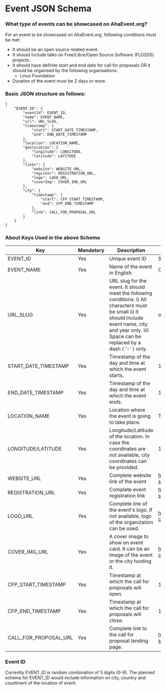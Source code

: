 # Event JSON Schema

### What type of events can be showcased on AhaEvent.org?

For an event to be showcased on AhaEvent.org, following conditions must be met:
- It should be an open source related event.
- It should include talks on Free/Libre/Open Source Software (FLOSSS) projects.
- It should have definite start and end date for call for proposals OR it should be organised by the following organisations:
    - Linux Foundation
- Duration of the event must be 2 days or more.


### Basic JSON structure as follows:

```
{
    "EVENT_ID": {
        "eventId": EVENT_ID,
        "name": EVENT_NAME,
        "url": URL_SLUG,
        "timestamp": {
            "start": START_DATE_TIMESTAMP,
            "end": END_DATE_TIMESTAMP
        },
        "location": LOCATION_NAME,
        "geolocation": {
            "longitude": LONGITUDE,
            "latitude": LATITUDE
        },
        "links": {
            "website": WEBSITE_URL,
            "register": REGISTRATION_URL,
            "logo": LOGO_URL,
            "coverImg": COVER_IMG_URL
        },
        "cfp": {
            "timestamp": {
                "start": CFP_START_TIMESTAMP,
                "end": CFP_END_TIMESTAMP
            },
            "link": CALL_FOR_PROPOSAL_URL
        }
    }
}
```

### About Keys Used in the above Schema

| Key                   | Mandatory | Description | Example |
|-----------------------|-----------|-------------|---------|
| EVENT_ID              | Yes       | Unique event ID | See Below |
| EVENT_NAME            | Yes       | Name of the event in English | Open Source Summit 2018                                                                  |
| URL_SLUG              | Yes       | URL slug for the event. It should meet the following conditions: i) All characters must be small ii) It should include event name, city and year only. iii) Space can be replaced by a dash ( '-' ) only. | open-source-summit-tokyo-2018 |
| START_DATE_TIMESTAMP  | Yes       | Timestamp of the day and time at which the event starts.| 1529433000000 for 20th June 2018 |
| END_DATE_TIMESTAMP    | Yes       | Timestamp of the day and time at which the event ends.| 1529433000000 for 20th June 2018 |
| LOCATION_NAME         | Yes       | Location where the event is going to take place.| Tokyo Conference Center Ariake, Tokyo, Japan |
| LONGITUDE/LATITUDE    | Yes       | Longitude/Latitude of the location. In case the coordinates are not available, city coordinates can be provided.| 139.6917 / 35.6895 |
| WEBSITE_URL           | Yes       | Complete website link of the event| https://events.linuxfoundation.org/events/open-source-summit-japan-2018/ |
| REGISTRATION_URL      | Yes       | Complete event registration link| https://events.linuxfoundation.org/events/open-source-summit-japan-2018/attend/register/ |
| LOGO_URL              | Yes       | Complete link of the event's logo. If not available, logo of the organization can be used. | https://events.linuxfoundation.org/wp-content/uploads/2017/11/logo_ossummit_jp.png |
| COVER_IMG_URL         | Yes       | A cover image to show on event card. It can be an image of the event or the city hosting it. | https://events.linuxfoundation.org/wp-content/uploads/2017/11/tokyo-2.jpg |
| CFP_START_TIMESTAMP   | Yes       | Timestamp at which the call for proposals will open.| 1529433000000 for 20th June 2018 |
| CFP_END_TIMESTAMP     | Yes       | Timestamp at which the call for proposals will close.| 1529433000000 for 20th June 2018 |
| CALL_FOR_PROPOSAL_URL | Yes       | Complete link to the call for proposal landing page.| https://events.linuxfoundation.org/events/open-source-summit-japan-2018/program/cfp/ |


### Event ID

Currently EVENT_ID is random combination of 5 digits (0-9). The planned schema for EVENT_ID would include information on city, country and countinent of the location of event.

